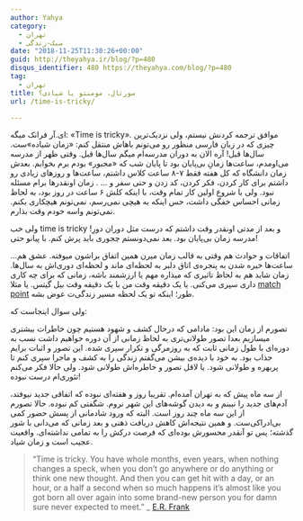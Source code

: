```yaml
---
author: Yahya
category:
  - تهران
  - سبک-زندگی
date: "2018-11-25T11:30:26+00:00"
guid: http://theyahya.ir/blog/?p=480
disqus_identifier: 480 https://theyahya.com/blog/?p=480
tag:
  - تهران
title: سورئال، مومنتو یا شیادی؟
url: /time-is-tricky/

---
```

ای.آر فرانک میگه:‌ «Time is tricky». موافق ترجمه‌ کردنش نیستم، ولی نزدیک‌ترین چیزی که در زبان فارسی منظور رو می‌تونم باهاش منتقل کنم: «زمان شیاده»ست. سال‌ها قبل! آره الان به دوران مدرسه‌ام میگم سال‌ها قبل. وقتی ظهر از مدرسه می‌اومدم، ساعت‌ها زمانِ بی‌پایان بود تا پایان شب که «مجبور» بودم برم بخوابم. بعدش زمان دانشگاه که کل هفته فقط ۷-۸ ساعت کلاس داشتم، ساعت‌ها و روزهای زیادی رو داشتم برای کار کردن، فکر کردن، کد زدن و حتی سفر و ... . زمان اونقدرها برام مسئله نبود. ولی با شروع اولین کار تمام وقت، با اینکه کلش ۶ ساعت در روز بود، به لحاظ زمانی احساس خفگی داشت، حس اینکه به هیچی نمی‌رسم، نمی‌تونم هیچکاری بکنم. نمی‌تونم واسه خودم وقت بذارم.

ولی خب time is tricky و بعد از مدتی اونقدر وقت داشتم که درست مثل دوران دورِ! مدرسه زمان بی‌پایان بود. بعد نمی‌دونستم چجوری باید پرش کنم. با پیانو حتی!

اتفاقات و حوادث هم وقتی به قالب زمان میرن همین اتفاق براشون میوفته. عشق هم... ساعت‌ها خیره شدن به پنجره‌ی اتاق دلبر به لحظه‌ای ماند و لحظه‌ای دوری‌اش به سال‌ها. زمان شاید هم به لحاظ تاثیری که میذاره مهم یا ارزشمند باشه، زمانی که برای چه کاری داری سپری می‌کنی. یا یک دقیقه وقت من با یک دقیقه وقت بیل گیتس. یا مثلا [match point](https://www.imdb.com/title/tt0416320/) طور؛ اینکه تو یک لحظه مسیر زندگی‌ت عوض بشه.

ولی سوال اینجاست که:

تصورم از زمان این بود: مادامی که درحال کشف و شهود هستیم چون خاطرات بیشتری میسازیم بعدا تصور طولانی‌تری به لحاظ زمانی از آن دوره خواهیم داشت نسب به دوره‌ای با طول زمانی ثابت که به روزمرگی و تکرار سپری شده. این تصور و اثبات برایم جذاب بود. به خود با دیده‌ی بیشن می‌گفتم زندگی را به کشف و ماجرا سپری کنم تا پربهره و طولانی شود. یا لاقل تصور و خاطره‌اش طولانی شود. ولی حالا فکر می‌کنم تئوری‌ام درست نبوده!

از سه ماه پیش که به تهران آمده‌ام. تقریبا روز و هفته‌ای نبوده که اتفاقی جدید نیوفتد، آدم‌های جدید را نبینم و به دیدن گوشه‌های این شهر نروم. شگفتی کم نبوده. حالا تصورم از این سه ماه چند روز است. البته که ورود شادمانی از پسش حضور کمی بی‌ادراکی‌ست. و همین نتیجه‌اش کاهش دریافت ذهنی و بعد زمانی که می‌دانی با شور گذشته؛ پس تو آنقدر محسورش بوده‌ای که فرصت درکش را به تمامی نداشته‌ای. واقعیت عجیب است و زمان شیاد.

> “Time is tricky. You have whole months, even years, when nothing changes a speck, when you don’t go anywhere or do anything or think one new thought. And then you can get hit with a day, or an hour, or a half a second when so much happens it’s almost like you got born all over again into some brand-new person you for damn sure never expected to meet.” \_ [E.R. Frank](https://www.goodreads.com/quotes/946394-time-is-tricky-you-have-whole-months-even-years-when)
